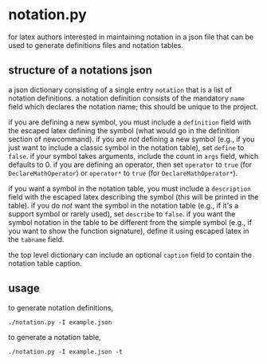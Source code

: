 # notation.py

for latex authors interested in maintaining notation in a json file that can be used to generate definitions files and notation tables.

## structure of a notations json

a json dictionary consisting of a single entry `notation` that is a list of notation definitions.  a notation definition consists of the mandatory `name` field which declares the notation name; this should be unique to the project.  

if you are defining a new symbol, you must include a `definition` field with the escaped latex defining the symbol (what would go in the definition section of newcommand).  if you are _not_ defining a new symbol (e.g., if you just want to include a classic symbol in the notation table), set `define` to `false`. if your symbol takes arguments, include the count in `args` field, which defaults to 0. if you are defining an operator, then set `operator` to `true` (for `DeclareMathOperator`) or `operator*` to `true` (for `DeclareMathOperator*`). 

if you want a symbol in the notation table, you must include a `description` field with the escaped latex describing the symbol (this will be printed in the table).  if you do _not_ want the symbol in the notation table (e.g., if it's a support symbol or rarely used), set `describe` to `false`.  if you want the symbol notation in the table to be different from the simple symbol (e.g., if you want to show the function signature), define it using escaped latex in the `tabname` field.  


the top level dictionary can include an optional `caption` field to contain the notation table caption.

## usage

to generate notation definitions,
```
./notation.py -I example.json
```
to generate a notation table,
```
./notation.py -I example.json -t 
```